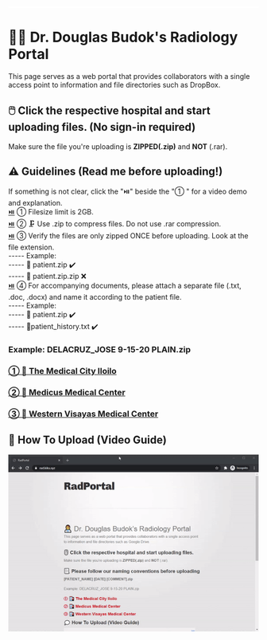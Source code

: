 ![image](placeholder.png)
# 👨‍⚕️ Dr. Douglas Budok's Radiology Portal 
This page serves as a web portal that provides collaborators with a single access point to information and file directories such as DropBox.


## 🖱️ Click the respective hospital and start uploading files. (No sign-in required)
Make sure the file you're uploading is **ZIPPED(.zip)** and **NOT** (.rar).

## ⚠️ Guidelines (Read me before uploading!)
If something is not clear, click the "⏯️" beside the "① " for a video demo and explanation.  
[⏯️](https://files.catbox.moe/rfw4kj.gif) ① Filesize limit is 2GB.  
[⏯️](https://files.catbox.moe/rfw4kj.gif) ② 🗜️ Use .zip to compress files. Do not use .rar compression.  
[⏯️](https://files.catbox.moe/rfw4kj.gif) ③ Verify the files are only zipped ONCE before uploading. Look at the file extension.  
----- Example:  
----- 📁 patient.zip ✔️  
----- 📁 patient.zip.zip ❌  
[⏯️](https://files.catbox.moe/rfw4kj.gif) ④ For accompanying documents, please attach a separate file (.txt, .doc, .docx) and name it according to the patient file.  
----- Example:  
----- 📁 patient.zip ✔️  
----- 📝patient_history.txt ✔️  



### Example: DELACRUZ_JOSE 9-15-20 PLAIN.zip


### [① 🏥 The Medical City Iloilo ](https://www.dropbox.com/request/SdpHLAAhI0xdNePb7WKo)
### [② 🏥 Medicus Medical Center ](https://www.dropbox.com/request/oAWEwIXFIrlPuhUn62Ao)
### [③ 🏥 Western Visayas Medical Center ](https://www.dropbox.com/request/R32MiVic1zAm21GIxo4I)


## 💭 How To Upload (Video Guide)
![demo](demo.gif)
